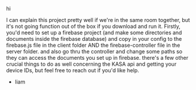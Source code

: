 hi

I can explain this project pretty well if we're in the same room together, but it's not going function out of the box if you download and run it. Firstly, you'd need to set up a firebase project (and make some directories and documents inside the firebase database) and copy in your config to the firebase.js file in the client folder AND the firebase-controller file in the server folder. and also go thru the controller and change some paths so they can access the documents you set up in firebase. there's a few other crucial things to do as well concerning the KASA api and getting your device IDs, but feel free to reach out if you'd like help.

- liam
